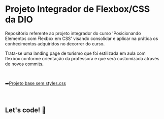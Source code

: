 # Projeto Integrador de Flexbox/CSS da DIO

Repositório referente ao projeto integrador do curso 'Posicionando Elementos com Flexbox em CSS' visando consolidar e aplicar na prática os conhecimentos adquiridos no decorrer do curso.

Trata-se uma landing page de turismo que foi estilizada em aula com flexbox conforme orientação da professora e que será customizada através de novos commits.

<br>

:arrow_right:[Projeto base sem styles.css](https://gitlab.com/karensantos/project-flexbox-dio/-/tree/master/flex-projeto)

<br>

## Let's code! :rocket: